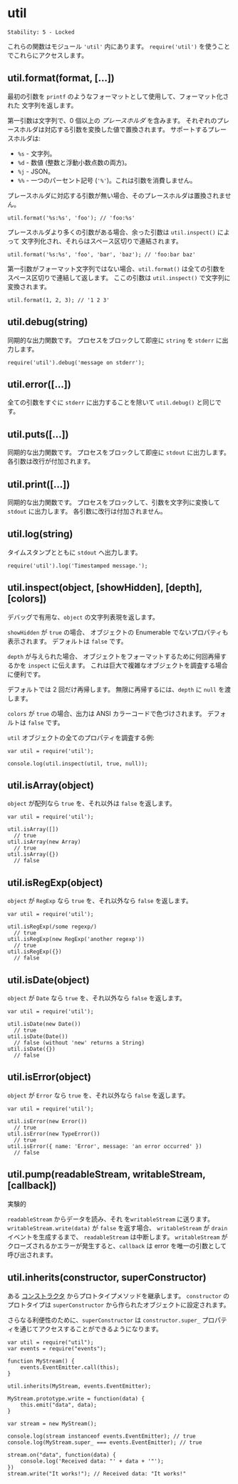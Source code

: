# util

    Stability: 5 - Locked

<!--
These functions are in the module `'util'`. Use `require('util')` to access
them.
-->

これらの関数はモジュール `'util'` 内にあります。
`require('util')` を使うことでこれらにアクセスします。


## util.format(format, [...])

<!--
Returns a formatted string using the first argument as a `printf`-like format.
-->

最初の引数を `printf` のようなフォーマットとして使用して、フォーマット化された
文字列を返します。

<!--
The first argument is a string that contains zero or more *placeholders*.
Each placeholder is replaced with the converted value from its corresponding
argument. Supported placeholders are:
-->

第一引数は文字列で、0 個以上の *プレースホルダ* を含みます。
それぞれのプレースホルダは対応する引数を変換した値で置換されます。
サポートするプレースホルダは:

<!--
* `%s` - String.
* `%d` - Number (both integer and float).
* `%j` - JSON.
* `%%` - single percent sign (`'%'`). This does not consume an argument.
-->

* `%s` - 文字列。
* `%d` - 数値 (整数と浮動小数点数の両方)。
* `%j` - JSON。
* `%%` - 一つのパーセント記号 (`'%'`)。これは引数を消費しません。

<!--
If the placeholder does not have a corresponding argument, the placeholder is
not replaced.
-->

プレースホルダに対応する引数が無い場合、そのプレースホルダは置換されません。

    util.format('%s:%s', 'foo'); // 'foo:%s'

<!--
If there are more arguments than placeholders, the extra arguments are
converted to strings with `util.inspect()` and these strings are concatenated,
delimited by a space.
-->

プレースホルダより多くの引数がある場合、余った引数は `util.inspect()` によって
文字列化され、それらはスペース区切りで連結されます。

    util.format('%s:%s', 'foo', 'bar', 'baz'); // 'foo:bar baz'

<!--
If the first argument is not a format string then `util.format()` returns
a string that is the concatenation of all its arguments separated by spaces.
Each argument is converted to a string with `util.inspect()`.
-->

第一引数がフォーマット文字列ではない場合、`util.format()` は全ての引数を
スペース区切りで連結して返します。
ここの引数は `util.inspect()` で文字列に変換されます。

    util.format(1, 2, 3); // '1 2 3'


## util.debug(string)

<!--
A synchronous output function. Will block the process and
output `string` immediately to `stderr`.
-->

同期的な出力関数です。
プロセスをブロックして即座に `string` を `stderr` に出力します。

    require('util').debug('message on stderr');

## util.error([...])

<!--
Same as `util.debug()` except this will output all arguments immediately to
`stderr`.
-->

全ての引数をすぐに `stderr` に出力することを除いて `util.debug()` と同じです。

## util.puts([...])

<!--
A synchronous output function. Will block the process and output all arguments
to `stdout` with newlines after each argument.
-->

同期的な出力関数です。
プロセスをブロックして即座に `stdout` に出力します。
各引数は改行が付加されます。

## util.print([...])

<!--
A synchronous output function. Will block the process, cast each argument to a
string then output to `stdout`. Does not place newlines after each argument.
-->

同期的な出力関数です。
プロセスをブロックして、引数を文字列に変換して `stdout` に出力します。
各引数に改行は付加されません。

## util.log(string)

<!--
Output with timestamp on `stdout`.
-->

タイムスタンプとともに `stdout` へ出力します。

    require('util').log('Timestamped message.');


## util.inspect(object, [showHidden], [depth], [colors])

<!--
Return a string representation of `object`, which is useful for debugging.
-->

デバッグで有用な、`object` の文字列表現を返します。

<!--
If `showHidden` is `true`, then the object's non-enumerable properties will be
shown too. Defaults to `false`.
-->

`showHidden` が `true` の場合、
オブジェクトの Enumerable でないプロパティも表示されます。
デフォルトは `false` です。

<!--
If `depth` is provided, it tells `inspect` how many times to recurse while
formatting the object. This is useful for inspecting large complicated objects.
-->

`depth` が与えられた場合、
オブジェクトをフォーマットするために何回再帰するかを `inspect` に伝えます。
これは巨大で複雑なオブジェクトを調査する場合に便利です。

<!--
The default is to only recurse twice.  To make it recurse indefinitely, pass
in `null` for `depth`.
-->

デフォルトでは 2 回だけ再帰します。
無限に再帰するには、`depth` に `null` を渡します。

<!--
If `colors` is `true`, the output will be styled with ANSI color codes.
Defaults to `false`.
-->

`colors` が `true` の場合、出力は ANSI カラーコードで色づけされます。
デフォルトは `false` です。

<!--
Example of inspecting all properties of the `util` object:
-->

`util` オブジェクトの全てのプロパティを調査する例:

    var util = require('util');

    console.log(util.inspect(util, true, null));


## util.isArray(object)

<!--
Returns `true` if the given "object" is an `Array`. `false` otherwise.
-->

`object` が配列なら `true` を、それ以外は `false` を返します。

    var util = require('util');

    util.isArray([])
      // true
    util.isArray(new Array)
      // true
    util.isArray({})
      // false


## util.isRegExp(object)

<!--
Returns `true` if the given "object" is a `RegExp`. `false` otherwise.
-->

`object` が `RegExp` なら `true` を、それ以外なら `false` を返します。

    var util = require('util');

    util.isRegExp(/some regexp/)
      // true
    util.isRegExp(new RegExp('another regexp'))
      // true
    util.isRegExp({})
      // false


## util.isDate(object)

<!--
Returns `true` if the given "object" is a `Date`. `false` otherwise.
-->

`object` が `Date` なら `true` を、それ以外なら `false` を返します。

    var util = require('util');

    util.isDate(new Date())
      // true
    util.isDate(Date())
      // false (without 'new' returns a String)
    util.isDate({})
      // false


## util.isError(object)

<!--
Returns `true` if the given "object" is an `Error`. `false` otherwise.
-->

`object` が `Error` なら `true` を、それ以外なら `false` を返します。

    var util = require('util');

    util.isError(new Error())
      // true
    util.isError(new TypeError())
      // true
    util.isError({ name: 'Error', message: 'an error occurred' })
      // false


## util.pump(readableStream, writableStream, [callback])

<!--
Experimental
-->

実験的

<!--
Read the data from `readableStream` and send it to the `writableStream`.
When `writableStream.write(data)` returns `false` `readableStream` will be
paused until the `drain` event occurs on the `writableStream`. `callback` gets
an error as its only argument and is called when `writableStream` is closed or
when an error occurs.
-->

`readableStream` からデータを読み、それ を`writableStream` に送ります。
`writableStream.write(data)` が `false` を返す場合、
`writableStream` が `drain` イベントを生成するまで、
`readableStream` は中断します。
`writableStream` がクローズされるかエラーが発生すると、`callback` は error を唯一の引数として呼び出されます。


## util.inherits(constructor, superConstructor)

<!--
Inherit the prototype methods from one
[constructor](https://developer.mozilla.org/en/JavaScript/Reference/Global_Objects/Object/constructor)
into another.  The prototype of `constructor` will be set to a new
object created from `superConstructor`.
-->

ある
[コンストラクタ](https://developer.mozilla.org/en/JavaScript/Reference/Global_Objects/Object/constructor)
からプロトタイプメソッドを継承します。
`constructor` のプロトタイプは `superConstructor` から作られたオブジェクトに設定されます。

<!--
As an additional convenience, `superConstructor` will be accessible
through the `constructor.super_` property.
-->

さらなる利便性のために、`superConstructor` は `constructor.super_`
プロパティを通じてアクセスすることができるようになります。

    var util = require("util");
    var events = require("events");

    function MyStream() {
        events.EventEmitter.call(this);
    }

    util.inherits(MyStream, events.EventEmitter);

    MyStream.prototype.write = function(data) {
        this.emit("data", data);
    }

    var stream = new MyStream();

    console.log(stream instanceof events.EventEmitter); // true
    console.log(MyStream.super_ === events.EventEmitter); // true

    stream.on("data", function(data) {
        console.log('Received data: "' + data + '"');
    })
    stream.write("It works!"); // Received data: "It works!"
